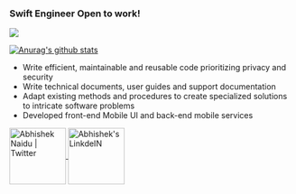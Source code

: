 ### Swift Engineer Open to work!
<img src="https://github.com/Ezra-Black/Ezra-Black/blob/master/EzraBlackIntro.gif?raw=true"/>

[![Anurag's github stats](https://github-readme-stats.vercel.app/api?username=Ezra-Black&count_private=true&show_icons=true&theme=dark)](https://github.com/anuraghazra/github-readme-stats)

- Write efficient, maintainable and reusable code prioritizing privacy and security
- Write technical documents, user guides and support documentation
- Adapt existing methods and procedures to create specialized solutions to intricate software problems
- Developed front-end Mobile UI and back-end mobile services

<a href="https://twitter.com/Ezra_Black_">
  <img align="center" alt="Abhishek Naidu | Twitter" width="100px" src="https://cdn.jsdelivr.net/npm/simple-icons@v3/icons/twitter.svg" />
</a>
<a href="https://www.linkedin.com/in/ezra-black-6a2597182">
  <img align="center" alt="Abhishek's LinkdeIN" width="100px" src="https://cdn.jsdelivr.net/npm/simple-icons@v3/icons/linkedin.svg" />
</a>


<!--
**Ezra-Black/Ezra-Black** is a ✨ _special_ ✨ repository because its `README.md` (this file) appears on your GitHub profile.

Here are some ideas to get you started:


- 🌱 I’m currently learning ...
- 👯 I’m looking to collaborate on ...
- 🤔 I’m looking for help with ...
- 💬 Ask me about ...
- 📫 How to reach me: ...
- 😄 Pronouns: ...
- ⚡ Fun fact: ...
-->
